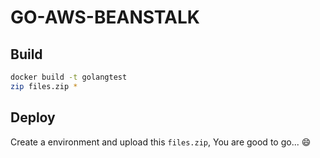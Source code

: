 # GO-AWS-BEANSTALK

## Build 

```sh
docker build -t golangtest
zip files.zip *
```

## Deploy
Create a environment and upload this `files.zip`, You are good to go... :smile:
